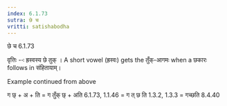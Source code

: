 ```yaml
---
index: 6.1.73
sutra: छे च
vritti: satishabodha
---
```



 छे च 6.1.73 

वृत्तिः --ः ह्रस्‍वस्‍य छे तुक् । A short vowel (ह्रस्वः) gets the तुँक्-आगमः when a छकारः follows in संहितायाम्। 


Example continued from above 


ग छ् + अ + ति = ग तुँक् छ् + अति 6.1.73, 1.1.46 = ग त् छ ति 1.3.2, 1.3.3 = गच्छति 8.4.40 


